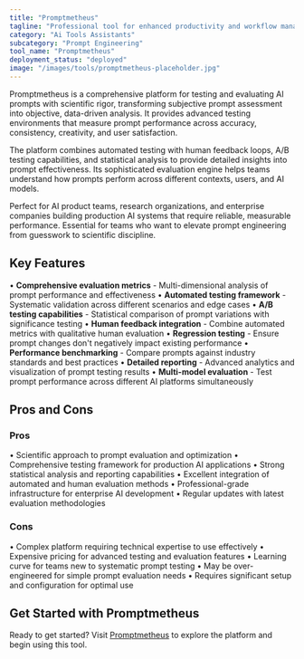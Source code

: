 ```yaml
---
title: "Promptmetheus"
tagline: "Professional tool for enhanced productivity and workflow management"
category: "Ai Tools Assistants"
subcategory: "Prompt Engineering"
tool_name: "Promptmetheus"
deployment_status: "deployed"
image: "/images/tools/promptmetheus-placeholder.jpg"
---
```

Promptmetheus is a comprehensive platform for testing and evaluating AI prompts with scientific rigor, transforming subjective prompt assessment into objective, data-driven analysis. It provides advanced testing environments that measure prompt performance across accuracy, consistency, creativity, and user satisfaction.

The platform combines automated testing with human feedback loops, A/B testing capabilities, and statistical analysis to provide detailed insights into prompt effectiveness. Its sophisticated evaluation engine helps teams understand how prompts perform across different contexts, users, and AI models.

Perfect for AI product teams, research organizations, and enterprise companies building production AI systems that require reliable, measurable performance. Essential for teams who want to elevate prompt engineering from guesswork to scientific discipline.

## Key Features

• **Comprehensive evaluation metrics** - Multi-dimensional analysis of prompt performance and effectiveness
• **Automated testing framework** - Systematic validation across different scenarios and edge cases
• **A/B testing capabilities** - Statistical comparison of prompt variations with significance testing
• **Human feedback integration** - Combine automated metrics with qualitative human evaluation
• **Regression testing** - Ensure prompt changes don't negatively impact existing performance
• **Performance benchmarking** - Compare prompts against industry standards and best practices
• **Detailed reporting** - Advanced analytics and visualization of prompt testing results
• **Multi-model evaluation** - Test prompt performance across different AI platforms simultaneously

## Pros and Cons

### Pros
• Scientific approach to prompt evaluation and optimization
• Comprehensive testing framework for production AI applications
• Strong statistical analysis and reporting capabilities
• Excellent integration of automated and human evaluation methods
• Professional-grade infrastructure for enterprise AI development
• Regular updates with latest evaluation methodologies

### Cons
• Complex platform requiring technical expertise to use effectively
• Expensive pricing for advanced testing and evaluation features
• Learning curve for teams new to systematic prompt testing
• May be over-engineered for simple prompt evaluation needs
• Requires significant setup and configuration for optimal use
## Get Started with Promptmetheus

Ready to get started? Visit [Promptmetheus](https://promptmetheus.com) to explore the platform and begin using this tool.
